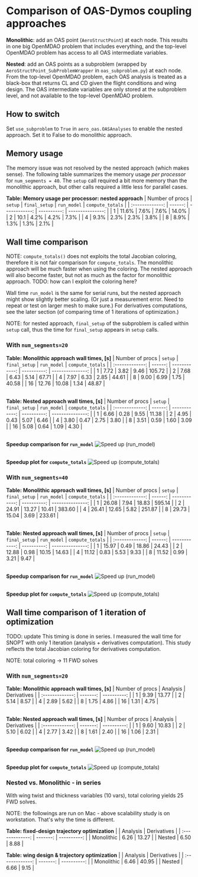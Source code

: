 # Comparison of OAS-Dymos coupling approaches

**Monolithic**: add an OAS point (`AeroStructPoint`) at each node.
This results in one big OpenMDAO problem that includes everything, and the top-level OpenMDAO problem has access to all OAS intermediate variables.  

**Nested**: add an OAS points as a subproblem (wrapped by `AeroStructPoint_SubProblemWrapper` in `oas_subproblem.py`) at each node.
From the top-level OpenMDAO problem, each OAS analysis is treated as a black-box that returns CL and CD given the flight conditions and wing design.
The OAS intermediate variables are only stored at the subproblem level, and not available to the top-level OpenMDAO problem.

## How to switch 
Set `use_subproblem` to `True` in `aero_oas.OASAnalyses` to enable the nested approach.
Set it to False to do monolithic approach.

## Memory usage

The memory issue was not resolved by the nested approach (which makes sense).
The following table summarizes the memory usage *per processor* for `num_segments = 40`.
The `setup` call required a bit more memory than the monolithic approach, but other calls required a little less for parallel cases.

**Table: Memory usage per processor: nested approach**
| Number of procs | `setup` | `final_setup` | `run_model` | `compute_totals` | 
| :-------------: | ------: | ------------: | ----------: | ---------------: |
| 1               | 11.6%   | 7.6%          | 7.6%        | 14.0%            |
| 2               | 10.1    | 4.2%          | 4.2%        | 7.3%             |
| 4               | 9.3%    | 2.3%          | 2.3%        | 3.8%             |
| 8               | 8.9%    | 1.3%          | 1.3%        | 2.1%             |

## Wall time comparison

NOTE: `compute_totals()` does not exploits the total Jacobian coloring, therefore it is not fair comparison for `compute_totals`.
The monolithic approach will be much faster when using the coloring.
The nested approach will also become faster, but not as much as the factor for monolithic approach.
TODO: how can I exploit the coloring here?

Wall time `run_model` is the same for serial runs, but the nested approach might show slightly better scaling. (Or just a measurement error. Need to repeat or test on larger mesh to make sure.)
For derivatives computations, see the later section (of comparing time of 1 iterations of optimization.)

NOTE: for nested approach, `final_setup` of the subproblem is called within `setup` call, thus the time for `final_setup` appears in `setup` calls.

###  With `num_segments=20`
**Table: Monolithic approach wall times, [s]**
| Number of procs | `setup` | `final_setup` | `run_model` | `compute_totals` | 
| :-------------: | ------: | ------------: | ----------: | ---------------: |
| 1               | 7.72    | 3.82          | 9.46        | 105.72           |
| 2               | 7.68    | 6.43          | 5.14        | 67.71            |
| 4               | 7.97    | 6.33          | 2.85        | 44.61            |
| 8               | 9.00    | 6.99          | 1.75        | 40.58            |
| 16              | 12.76   | 10.08         | 1.34        | 48.87            |

\
**Table: Nested approach wall times, [s]**
| Number of procs | `setup` | `final_setup` | `run_model` | `compute_totals` | 
| :-------------: | ------: | ------------: | ----------: | ---------------: |
| 1               | 6.66    | 0.28          | 9.55        | 11.38            |
| 2               | 4.95    | 0.43          | 5.07        | 6.46             |
| 4               | 3.80    | 0.47          | 2.75        | 3.80             |
| 8               | 3.51    | 0.59          | 1.60        | 3.09             |
| 16              | 5.08    | 0.64          | 1.09        | 4.30             |

\
**Speedup comparison for `run_model`**
![Speed up (run_model)](https://github.com/kanekosh/Dymos_parallel_analysis/blob/main/scaling_study/figs/speedup_run_model_Nseg20.jpg?raw=true)

\
**Speedup plot for `compute_totals`**
![Speed up (compute_totals)](https://github.com/kanekosh/Dymos_parallel_analysis/blob/main/scaling_study/figs/speedup_compute_totals_Nseg20.jpg?raw=true)


###  With `num_segments=40`
**Table: Monolithic approach wall times, [s]**
| Number of procs | `setup` | `final_setup` | `run_model` | `compute_totals` | 
| :-------------: | ------: | ------------: | ----------: | ---------------: |
| 1               | 26.08   | 7.94          | 18.83       | 595.14           |
| 2               | 24.91   | 13.27         | 10.41       | 383.60           |
| 4               | 26.41   | 12.65         | 5.82        | 251.87           |
| 8               | 29.73   | 15.04         | 3.69        | 233.61           |

\
**Table: Nested approach wall times, [s]**
| Number of procs | `setup` | `final_setup` | `run_model` | `compute_totals` | 
| :-------------: | ------: | ------------: | ----------: | ---------------: |
| 1               | 15.97   | 0.49          | 18.86       | 24.43            |
| 2               | 12.88   | 0.98          | 10.15       | 14.63            |
| 4               | 11.12   | 0.83          | 5.53        | 9.33             |
| 8               | 11.52   | 0.99          | 3.21        | 9.47             |

\
**Speedup comparison for `run_model`**
![Speed up (run_model)](https://github.com/kanekosh/Dymos_parallel_analysis/blob/main/scaling_study/figs/speedup_run_model_Nseg40.jpg?raw=true)

\
**Speedup plot for `compute_totals`**
![Speed up (compute_totals)](https://github.com/kanekosh/Dymos_parallel_analysis/blob/main/scaling_study/figs/speedup_compute_totals_Nseg40.jpg?raw=true)


## Wall time comparison of 1 iteration of optimization
TODO: update
This timing is done in series.
I measured the wall time for SNOPT with only 1 iteration (analysis + derivatives computation).
This study reflects the total Jacobian coloring for derivatives computation.

NOTE: total coloring -> 11 FWD solves

###  With `num_segments=20`
**Table: Monolithic approach wall times, [s]**
| Number of procs | Analysis | Derivatives | 
| :-------------: | -------: | ----------: |
| 1               | 9.39     | 13.77       |
| 2               | 5.14     | 8.57        |
| 4               | 2.89     | 5.62        |
| 8               | 1.75     | 4.86        |
| 16              | 1.31     | 4.75        |

\
**Table: Nested approach wall times, [s]**
| Number of procs | Analysis | Derivatives | 
| :-------------: | -------: | ----------: |
| 1               | 9.60     | 10.83       |
| 2               | 5.10     | 6.02        |
| 4               | 2.77     | 3.42        |
| 8               | 1.61     | 2.40        |
| 16              | 1.06     | 2.31        |

\
**Speedup comparison for `run_model`**
![Speed up (run_model)](https://github.com/kanekosh/Dymos_parallel_analysis/blob/main/scaling_study/figs/speedup_run_model_Nseg20_SNOPT1.jpg?raw=true)

\
**Speedup plot for `compute_totals`**
![Speed up (compute_totals)](https://github.com/kanekosh/Dymos_parallel_analysis/blob/main/scaling_study/figs/speedup_compute_totals_Nseg20_SNOPT1.jpg?raw=true)



### Nested vs. Monolithic - in series
With wing twist and thickness variables (10 vars), total coloring yields 25 FWD solves.

NOTE: the followings are run on Mac - above scalability study is on workstation. That's why the time is different.

**Table: fixed-design trajectory optimization**
|                 | Analysis | Derivatives | 
| :-------------: | -------: | ----------: |
| Monolithic      | 6.26     | 13.27       |
| Nested          | 6.50     | 8.88        |


**Table: wing design & trajectory optimization**
|                 | Analysis | Derivatives | 
| :-------------: | -------: | ----------: |
| Monolithic      | 6.46     | 40.95       |
| Nested          | 6.66     | 9.15        |
